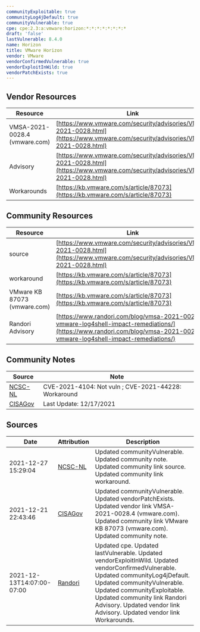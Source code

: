 ```yaml
---
communityExploitable: true
communityLog4jDefault: true
communityVulnerable: true
cpe: cpe:2.3:a:vmware:horizon:*:*:*:*:*:*:*:*
draft: 'false'
lastVulnerable: 8.4.0
name: Horizon
title: VMware Horizon
vendor: VMware
vendorConfirmedVulnerable: true
vendorExploitInWild: true
vendorPatchExists: true
---
```


## Vendor Resources
| Resource | Link |
| --- | --- |
| VMSA-2021-0028.4 (vmware.com) | [https://www.vmware.com/security/advisories/VMSA-2021-0028.html](https://www.vmware.com/security/advisories/VMSA-2021-0028.html) |
| Advisory | [https://www.vmware.com/security/advisories/VMSA-2021-0028.html](https://www.vmware.com/security/advisories/VMSA-2021-0028.html) |
| Workarounds | [https://kb.vmware.com/s/article/87073](https://kb.vmware.com/s/article/87073) |

## Community Resources
| Resource | Link |
| --- | --- |
| source | [https://www.vmware.com/security/advisories/VMSA-2021-0028.html](https://www.vmware.com/security/advisories/VMSA-2021-0028.html) |
| workaround | [https://kb.vmware.com/s/article/87073](https://kb.vmware.com/s/article/87073) |
| VMware KB 87073 (vmware.com) | [https://kb.vmware.com/s/article/87073](https://kb.vmware.com/s/article/87073) |
| Randori Advisory | [https://www.randori.com/blog/vmsa-2021-0028-vmware-log4shell-impact-remediations/](https://www.randori.com/blog/vmsa-2021-0028-vmware-log4shell-impact-remediations/) |

## Community Notes
| Source | Note |
| --- | --- |
| [NCSC-NL](https://github.com/NCSC-NL/log4shell/blob/main/software/README.md) | CVE-2021-4104: Not vuln ; CVE-2021-44228: Workaround </ul> |
| [CISAGov](https://raw.githubusercontent.com/cisagov/log4j-affected-db/develop/README.md) | Last Update: 12/17/2021 |

## Sources
| Date | Attribution | Description |
| --- | --- | --- |
| 2021-12-27 15:29:04 | [NCSC-NL](https://github.com/NCSC-NL/log4shell/blob/main/software/README.md) | Updated communityVulnerable. Updated community note. Updated community link source. Updated community link workaround.  |
| 2021-12-21 22:43:46 | [CISAGov](https://raw.githubusercontent.com/cisagov/log4j-affected-db/develop/README.md) | Updated communityVulnerable. Updated vendorPatchExists. Updated vendor link VMSA-2021-0028.4 (vmware.com). Updated community link VMware KB 87073 (vmware.com). Updated community note.  |
| 2021-12-13T14:07:00-07:00 | [Randori](https://www.randori.com/log4j/) | Updated cpe. Updated lastVulnerable. Updated vendorExploitInWild. Updated vendorConfirmedVulnerable. Updated communityLog4jDefault. Updated communityVulnerable. Updated communityExploitable. Updated community link Randori Advisory. Updated vendor link Advisory. Updated vendor link Workarounds.  |
